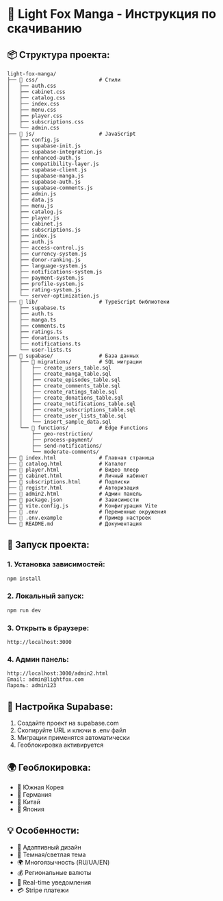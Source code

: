 # 🦊 Light Fox Manga - Инструкция по скачиванию

## 📦 Структура проекта:

```
light-fox-manga/
├── 📁 css/                    # Стили
│   ├── auth.css
│   ├── cabinet.css
│   ├── catalog.css
│   ├── index.css
│   ├── menu.css
│   ├── player.css
│   ├── subscriptions.css
│   └── admin.css
├── 📁 js/                     # JavaScript
│   ├── config.js
│   ├── supabase-init.js
│   ├── supabase-integration.js
│   ├── enhanced-auth.js
│   ├── compatibility-layer.js
│   ├── supabase-client.js
│   ├── supabase-manga.js
│   ├── supabase-auth.js
│   ├── supabase-comments.js
│   ├── admin.js
│   ├── data.js
│   ├── menu.js
│   ├── catalog.js
│   ├── player.js
│   ├── cabinet.js
│   ├── subscriptions.js
│   ├── index.js
│   ├── auth.js
│   ├── access-control.js
│   ├── currency-system.js
│   ├── donor-ranking.js
│   ├── language-system.js
│   ├── notifications-system.js
│   ├── payment-system.js
│   ├── profile-system.js
│   ├── rating-system.js
│   └── server-optimization.js
├── 📁 lib/                    # TypeScript библиотеки
│   ├── supabase.ts
│   ├── auth.ts
│   ├── manga.ts
│   ├── comments.ts
│   ├── ratings.ts
│   ├── donations.ts
│   ├── notifications.ts
│   └── user-lists.ts
├── 📁 supabase/               # База данных
│   ├── 📁 migrations/         # SQL миграции
│   │   ├── create_users_table.sql
│   │   ├── create_manga_table.sql
│   │   ├── create_episodes_table.sql
│   │   ├── create_comments_table.sql
│   │   ├── create_ratings_table.sql
│   │   ├── create_donations_table.sql
│   │   ├── create_notifications_table.sql
│   │   ├── create_subscriptions_table.sql
│   │   ├── create_user_lists_table.sql
│   │   └── insert_sample_data.sql
│   └── 📁 functions/          # Edge Functions
│       ├── geo-restriction/
│       ├── process-payment/
│       ├── send-notifications/
│       └── moderate-comments/
├── 📄 index.html              # Главная страница
├── 📄 catalog.html            # Каталог
├── 📄 player.html             # Видео плеер
├── 📄 cabinet.html            # Личный кабинет
├── 📄 subscriptions.html      # Подписки
├── 📄 registr.html            # Авторизация
├── 📄 admin2.html             # Админ панель
├── 📄 package.json            # Зависимости
├── 📄 vite.config.js          # Конфигурация Vite
├── 📄 .env                    # Переменные окружения
├── 📄 .env.example            # Пример настроек
└── 📄 README.md               # Документация
```

## 🚀 Запуск проекта:

### 1. Установка зависимостей:
```bash
npm install
```

### 2. Локальный запуск:
```bash
npm run dev
```

### 3. Открыть в браузере:
```
http://localhost:3000
```

### 4. Админ панель:
```
http://localhost:3000/admin2.html
Email: admin@lightfox.com
Пароль: admin123
```

## 🔧 Настройка Supabase:

1. Создайте проект на supabase.com
2. Скопируйте URL и ключи в .env файл
3. Миграции применятся автоматически
4. Геоблокировка активируется

## 🌍 Геоблокировка:
- 🚫 Южная Корея
- 🚫 Германия  
- 🚫 Китай
- 🚫 Япония

## 💡 Особенности:
- 📱 Адаптивный дизайн
- 🌙 Темная/светлая тема
- 🌍 Многоязычность (RU/UA/EN)
- 💰 Региональные валюты
- 🔔 Real-time уведомления
- 💳 Stripe платежи